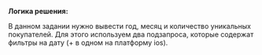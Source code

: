 **Логика решения:**

В данном задании нужно вывести год, месяц и количество уникальных покупателей. Для этого используем два подзапроса, которые содержат фильтры на дату (+ в одном на платформу ios).
